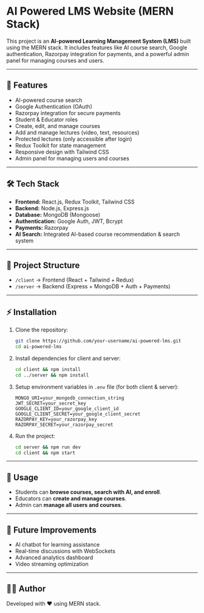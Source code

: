 # AI Powered LMS Website (MERN Stack)

This project is an **AI-powered Learning Management System (LMS)** built using the MERN stack. 
It includes features like AI course search, Google authentication, Razorpay integration for payments, 
and a powerful admin panel for managing courses and users.

---

## 🚀 Features

- AI-powered course search
- Google Authentication (OAuth)
- Razorpay integration for secure payments
- Student & Educator roles
- Create, edit, and manage courses
- Add and manage lectures (video, text, resources)
- Protected lectures (only accessible after login)
- Redux Toolkit for state management
- Responsive design with Tailwind CSS
- Admin panel for managing users and courses

---

## 🛠️ Tech Stack

- **Frontend:** React.js, Redux Toolkit, Tailwind CSS
- **Backend:** Node.js, Express.js
- **Database:** MongoDB (Mongoose)
- **Authentication:** Google Auth, JWT, Bcrypt
- **Payments:** Razorpay
- **AI Search:** Integrated AI-based course recommendation & search system

---

## 📂 Project Structure

- `/client` → Frontend (React + Tailwind + Redux)
- `/server` → Backend (Express + MongoDB + Auth + Payments)

---

## ⚡ Installation

1. Clone the repository:
   ```bash
   git clone https://github.com/your-username/ai-powered-lms.git
   cd ai-powered-lms
   ```

2. Install dependencies for client and server:
   ```bash
   cd client && npm install
   cd ../server && npm install
   ```

3. Setup environment variables in `.env` file (for both client & server):
   ```env
   MONGO_URI=your_mongodb_connection_string
   JWT_SECRET=your_secret_key
   GOOGLE_CLIENT_ID=your_google_client_id
   GOOGLE_CLIENT_SECRET=your_google_client_secret
   RAZORPAY_KEY=your_razorpay_key
   RAZORPAY_SECRET=your_razorpay_secret
   ```

4. Run the project:
   ```bash
   cd server && npm run dev
   cd client && npm start
   ```

---

## 🎯 Usage

- Students can **browse courses, search with AI, and enroll**.
- Educators can **create and manage courses**.
- Admin can **manage all users and courses**.

---

## 📌 Future Improvements

- AI chatbot for learning assistance
- Real-time discussions with WebSockets
- Advanced analytics dashboard
- Video streaming optimization

---

## 👨‍💻 Author

Developed with ❤️ using MERN stack.

